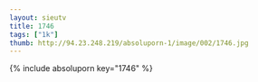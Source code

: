 ```yaml
--- 
layout: sieutv
title: 1746
tags: ["1k"]
thumb: http://94.23.248.219/absoluporn-1/image/002/1746.jpg
---
```

{% include absoluporn key="1746" %} 
